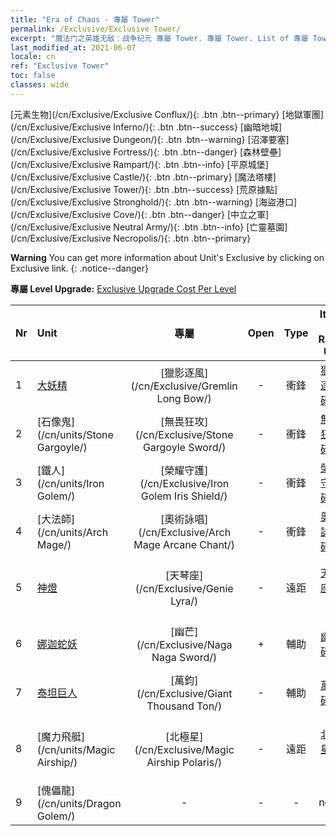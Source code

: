 ```yaml
---
title: "Era of Chaos - 專屬 Tower"
permalink: /Exclusive/Exclusive Tower/
excerpt: "魔法门之英雄无敌：战争纪元 專屬 Tower. 專屬 Tower. List of 專屬 Tower in Era of Chaos"
last_modified_at: 2021-06-07
locale: cn
ref: "Exclusive Tower"
toc: false
classes: wide
---
```

 [元素生物](/cn/Exclusive/Exclusive Conflux/){: .btn .btn--primary} [地獄軍團](/cn/Exclusive/Exclusive Inferno/){: .btn .btn--success} [幽暗地城](/cn/Exclusive/Exclusive Dungeon/){: .btn .btn--warning} [沼澤要塞](/cn/Exclusive/Exclusive Fortress/){: .btn .btn--danger} [森林壁壘](/cn/Exclusive/Exclusive Rampart/){: .btn .btn--info} [平原城堡](/cn/Exclusive/Exclusive Castle/){: .btn .btn--primary} [魔法塔樓](/cn/Exclusive/Exclusive Tower/){: .btn .btn--success} [荒原據點](/cn/Exclusive/Exclusive Stronghold/){: .btn .btn--warning} [海盜港口](/cn/Exclusive/Exclusive Cove/){: .btn .btn--danger} [中立之軍](/cn/Exclusive/Exclusive Neutral Army/){: .btn .btn--info} [亡靈墓園](/cn/Exclusive/Exclusive Necropolis/){: .btn .btn--primary} 

**Warning** You can get more information about Unit's Exclusive by clicking on Exclusive link. 
{: .notice--danger}

 **專屬 Level Upgrade:** [Exclusive Upgrade Cost Per Level](/Exclusive/ExclusiveUpgradeCostPerLevel/)

  | Nr |         Unit        | 專屬 | Open  |    Type   |  Item to Rank UP      |  塗裝   |
  |:---|:--------------------|:-------------:|:-----:|:---------:|:---------------------:|:-------:|
  | 1  | [大妖精](/cn/units/Gremlin/) | [獵影逐風](/cn/Exclusive/Gremlin Long Bow/) | - | 衝鋒 | [獵影逐風碎片](/cn/Items/con_914/) | - |
  | 2  | [石像鬼](/cn/units/Stone Gargoyle/) | [無畏狂攻](/cn/Exclusive/Stone Gargoyle Sword/) | - | 衝鋒 | [無畏狂攻碎片](/cn/Items/con_912/) | - |
  | 3  | [鐵人](/cn/units/Iron Golem/) | [榮耀守護](/cn/Exclusive/Iron Golem Iris Shield/) | - | 衝鋒 | [榮耀守護碎片](/cn/Items/con_913/) | - |
  | 4  | [大法師](/cn/units/Arch Mage/) | [奧術詠唱](/cn/Exclusive/Arch Mage Arcane Chant/) | - | 衝鋒 | [奧術詠唱碎片](/cn/Items/con_915/) | - |
  | 5  | [神燈](/cn/units/Genie/) | [天琴座](/cn/Exclusive/Genie Lyra/) | - | 遠距 | [天琴座碎片](/cn/Items/con_986/) | [天琴座特效塗裝](/cn/Items/con_654/) |
  | 6  | [娜迦蛇妖](/cn/units/Naga/) | [幽芒](/cn/Exclusive/Naga Naga Sword/) | + | 輔助 | [幽芒碎片](/cn/Items/con_987/) | [幽芒特效塗裝](/cn/Items/con_655/) |
  | 7  | [泰坦巨人](/cn/units/Giant/) | [萬鈞](/cn/Exclusive/Giant Thousand Ton/) | - | 輔助 | [萬鈞碎片](/cn/Items/con_988/) | [萬鈞特效塗裝](/cn/Items/con_656/) |
  | 8  | [魔力飛艇](/cn/units/Magic Airship/) | [北極星](/cn/Exclusive/Magic Airship Polaris/) | - | 遠距 | [北極星碎片](/cn/Items/con_989/) | [北極星特效塗裝](/cn/Items/con_657/) |
  | 9  | [傀儡龍](/cn/units/Dragon Golem/) | - | - | - | none | none |
